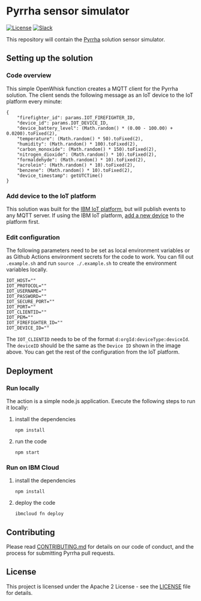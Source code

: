 # Pyrrha sensor simulator

[![License](https://img.shields.io/badge/License-Apache2-blue.svg)](https://www.apache.org/licenses/LICENSE-2.0) [![Slack](https://img.shields.io/static/v1?label=Slack&message=%23prometeo-pyrrha&color=blue)](https://callforcode.org/slack)

This repository will contain the [Pyrrha](https://github.com/Pyrrha-Platform/Pyrrha) solution sensor simulator.

## Setting up the solution

### Code overview
This simple OpenWhisk function creates a MQTT client for the Pyrrha solution. The client sends the following message as an IoT device to the IoT platform every minute:
```
{
    "firefighter_id": params.IOT_FIREFIGHTER_ID,
    "device_id": params.IOT_DEVICE_ID,
    "device_battery_level": (Math.random() * (0.00 - 100.00) + 0.0200).toFixed(2),
    "temperature": (Math.random() * 50).toFixed(2),
    "humidity": (Math.random() * 100).toFixed(2),
    "carbon_monoxide": (Math.random() * 150).toFixed(2),
    "nitrogen_dioxide": (Math.random() * 10).toFixed(2),
    "formaldehyde": (Math.random() * 10).toFixed(2),
    "acrolein": (Math.random() * 10).toFixed(2),
    "benzene": (Math.random() * 10).toFixed(2),
    "device_timestamp": getUTCTime()
}
```

### Add device to the IoT platform
This solution was built for the [IBM IoT platform](https://cloud.ibm.com/catalog/services/internet-of-things-platform), but will publish events to any MQTT server. If using the IBM IoT platform, [add a new device](https://github.com/Pyrrha-Platform/Pyrrha/blob/main/WATSON_IoT_SETUP.md) to the platform first. 


### Edit configuration
The following parameters need to be set as local environment variables or as Github Actions environment secrets for the code to work. You can fill out `.example.sh` and run `source ./.example.sh` to create the environment variables locally.

```
IOT_HOST=""
IOT_PROTOCOL=""
IOT_USERNAME=""
IOT_PASSWORD=""
IOT_SECURE_PORT=""
IOT_PORT=""
IOT_CLIENTID=""
IOT_PEM=""
IOT_FIREFIGHTER_ID=""
IOT_DEVICE_ID=""
```

The `IOT_CLIENTID` needs to be of the format `d:orgId:deviceType:deviceId`. The `deviceID` should be the same as the `Device ID` shown in the image above. You can get the rest of the configuration from the IoT platform.

## Deployment

### Run locally
The action is a simple node.js application. Execute the following steps to run it locally:
1. install the dependencies
   ```
   npm install
   ```
2. run the code
   ```
   npm start
   ```

### Run on IBM Cloud
1. install the dependencies
   ```
   npm install
   ```
2. deploy the code
   ```
   ibmcloud fn deploy
   ```
## Contributing

Please read [CONTRIBUTING.md](CONTRIBUTING.md) for details on our code of conduct, and the process for submitting Pyrrha pull requests.

## License

This project is licensed under the Apache 2 License - see the [LICENSE](LICENSE) file for details.
